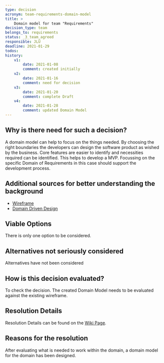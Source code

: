 ```yaml
---
type: decision
acronym: team-requirements-domain-model
title: >
    Domain model for team "Requirements"  
decision_type: team
belongs_to: requirements
status: _3_team_agreed
responsible: JLÜ
deadline: 2021-01-29
todos:
history:
    v1:
        date: 2021-01-08
        comment: created initially
    v2:
        date: 2021-01-16
        comment: need for decision
    v3:
        date: 2021-01-20
        comment: complete Draft       
    v4:
        date: 2021-01-28
        comment: updated Domain Model
---
```


## Why is there need for such a decision?

A domain model can help to focus on the things needed. By choosing the right boundaries the developers can design the software product as wished by the business.
Core features are easier to identify and necessities required can be identified. This helps to develop a MVP. Focussing on the specific Domain of Requirements in this case 
should support the development process.

## Additional sources for better understanding the background

* [Wireframe](https://lsw4em.axshare.com/#id=djipbz&p=requirements&g=1)
* [Domain Driven Design](https://www.dev-insider.de/was-ist-domain-driven-design-a-724421/)



## Viable Options

There is only one option to be considered. 


## Alternatives not seriously considered

Alternatives have not been considered 



## How is this decision evaluated?

To check the decision. The created Domain Model needs to be evaluated against the existing wireframe.

 
## Resolution Details

Resolution Details can be found on the [Wiki Page](https://github.com/EVATool/evatool-backend/wiki/DomainModelRequirements).


## Reasons for the resolution

After evaluating what is needed to work within the domain, a domain model for the domain has been designed.

